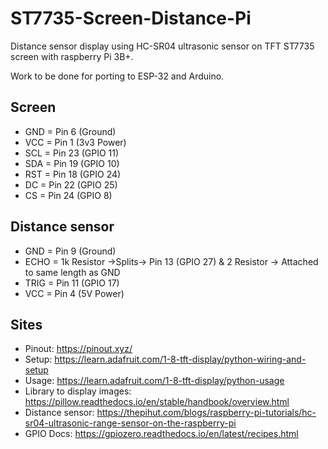 # ST7735-Screen-Distance-Pi
Distance sensor display using HC-SR04 ultrasonic sensor on TFT ST7735 screen with raspberry Pi 3B+.

Work to be done for porting to ESP-32 and Arduino.

## Screen
- GND = Pin 6 (Ground)
- VCC = Pin 1 (3v3 Power)
- SCL = Pin 23 (GPIO 11)
- SDA = Pin 19 (GPIO 10)
- RST = Pin 18 (GPIO 24)
- DC = Pin 22 (GPIO 25)
- CS = Pin 24 (GPIO 8)

## Distance sensor
- GND = Pin 9 (Ground)
- ECHO = 1k Resistor ->Splits-> Pin 13 (GPIO 27) & 2 Resistor -> Attached to same length as GND
- TRIG = Pin 11 (GPIO 17)
- VCC = Pin 4 (5V Power)

## Sites
- Pinout: https://pinout.xyz/
- Setup: https://learn.adafruit.com/1-8-tft-display/python-wiring-and-setup
- Usage: https://learn.adafruit.com/1-8-tft-display/python-usage
- Library to display images: https://pillow.readthedocs.io/en/stable/handbook/overview.html
- Distance sensor: https://thepihut.com/blogs/raspberry-pi-tutorials/hc-sr04-ultrasonic-range-sensor-on-the-raspberry-pi
- GPIO Docs: https://gpiozero.readthedocs.io/en/latest/recipes.html
